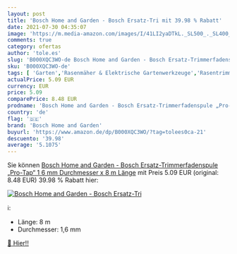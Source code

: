 ```yaml
---
layout: post
title: 'Bosch Home and Garden - Bosch Ersatz-Tri mit 39.98 % Rabatt'
date: 2021-07-30 04:35:07
image: 'https://m.media-amazon.com/images/I/41LI2yaDTkL._SL500_._SL400_.jpg'
comments: true
category: ofertas
author: 'tole.es'
slug: 'B000XQC3WO-de Bosch Home and Garden - Bosch Ersatz-Trimmerfadenspule...'
sku: 'B000XQC3WO-de'
tags: [ 'Garten','Rasenmäher & Elektrische Gartenwerkzeuge','Rasentrimmerfäden','Rasentrimmerzubehör','Zubehör für elektrische Gartenwerkzeuge','bosch home and garden', ]
actualPrice: 5.09 EUR
currency: EUR
price: 5.09
comparePrice: 8.48 EUR
prodname: 'Bosch Home and Garden - Bosch Ersatz-Trimmerfadenspule „Pro-Tap“ 1 6 mm Durchmesser x 8 m Länge'
country: 'de'
flag: '🇩🇪'
brand: 'Bosch Home and Garden'
buyurl: 'https://www.amazon.de/dp/B000XQC3WO/?tag=tolees0ca-21'
descuento: '39.98'
average: '5.1075'
---
```


Sie können [Bosch Home and Garden - Bosch Ersatz-Trimmerfadenspule „Pro-Tap“ 1 6 mm Durchmesser x 8 m Länge](https://www.amazon.de/dp/B000XQC3WO/?tag=tolees0ca-21) mit Preis 5.09 EUR (original: 8.48 EUR) 39.98 % Rabatt hier:

[![Bosch Home and Garden - Bosch Ersatz-Tri](https://m.media-amazon.com/images/I/41LI2yaDTkL._SL500_._SL400_.jpg)](https://www.amazon.de/dp/B000XQC3WO/?tag=tolees0ca-21)

ℹ️:

- Länge: 8 m
- Durchmesser: 1,6 mm

[🛒 Hier!!](https://www.amazon.de/dp/B000XQC3WO/?tag=tolees0ca-21)
